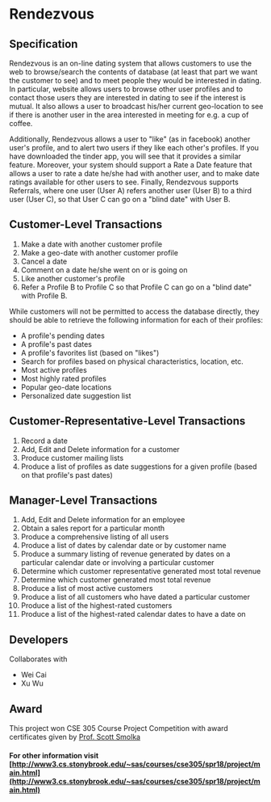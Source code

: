 # Rendezvous

## Specification
Rendezvous is an on-line dating system that allows customers to use the web to browse/search the contents of database (at least that part we want the customer to see) and to meet people they would be interested in dating. In particular, website allows users to browse other user profiles and to contact those users they are interested in dating to see if the interest is mutual. It also allows a user to broadcast his/her current geo-location to see if there is another user in the area interested in meeting for e.g. a cup of coffee.

Additionally, Rendezvous allows a user to "like" (as in facebook) another user's profile, and to alert two users if they like each other's profiles. If you have downloaded the tinder app, you will see that it provides a similar feature. Moreover, your system should support a Rate a Date feature that allows a user to rate a date he/she had with another user, and to make date ratings available for other users to see. Finally, Rendezvous supports Referrals, where one user (User A) refers another user (User B) to a third user (User C), so that User C can go on a "blind date" with User B.

## Customer-Level Transactions
1. Make a date with another customer profile
2. Make a geo-date with another customer profile
3. Cancel a date
4. Comment on a date he/she went on or is going on
5. Like another customer's profile
6. Refer a Profile B to Profile C so that Profile C can go on a "blind date" with Profile B.

While customers will not be permitted to access the database directly, they should be able to retrieve the following information for each of their profiles:

* A profile's pending dates
* A profile's past dates
* A profile's favorites list (based on "likes")
* Search for profiles based on physical characteristics, location, etc.
* Most active profiles
* Most highly rated profiles
* Popular geo-date locations
* Personalized date suggestion list

## Customer-Representative-Level Transactions
1. Record a date
2. Add, Edit and Delete information for a customer
3. Produce customer mailing lists
4. Produce a list of profiles as date suggestions for a given profile (based on that profile's past dates)

## Manager-Level Transactions
1. Add, Edit and Delete information for an employee
2. Obtain a sales report for a particular month
3. Produce a comprehensive listing of all users
4. Produce a list of dates by calendar date or by customer name
5. Produce a summary listing of revenue generated by dates on a particular calendar date or involving a particular customer
6. Determine which customer representative generated most total revenue
7. Determine which customer generated most total revenue
8. Produce a list of most active customers
9. Produce a list of all customers who have dated a particular customer
10. Produce a list of the highest-rated customers
11. Produce a list of the highest-rated calendar dates to have a date on

## Developers
Collaborates with
* Wei Cai
* Xu Wu

## Award
This project won CSE 305 Course Project Competition with award certificates given by [Prof. Scott Smolka](http://www3.cs.stonybrook.edu/~sas/)
  
  
  
#### For other information visit [http://www3.cs.stonybrook.edu/~sas/courses/cse305/spr18/project/main.html](http://www3.cs.stonybrook.edu/~sas/courses/cse305/spr18/project/main.html)
